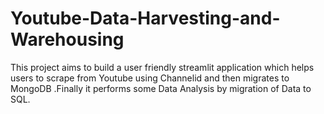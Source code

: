 # Youtube-Data-Harvesting-and-Warehousing
This project aims to build a user friendly streamlit application which helps users to scrape from Youtube using Channelid and then migrates to MongoDB .Finally it performs some Data Analysis by migration of Data to SQL.
